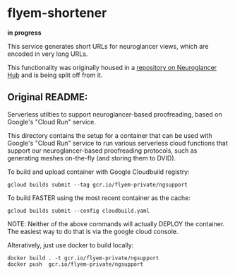 flyem-shortener
===============

**in progress**

This service generates short URLs for neuroglancer views, which are encoded in very long URLs.

This functionality was originally housed in a [repository on Neuroglancer Hub](https://github.com/neuroglancerhub/ngsupport) and is being split off from it.





## Original README:

Serverless utilties to support neuroglancer-based proofreading,
based on Google's "Cloud Run" service.

This directory contains the setup for a container that can be used with
Google's "Cloud Run" service to run various serverless cloud functions
that support our neuroglancer-based proofreading protocols, such as
generating meshes on-the-fly (and storing them to DVID).

To build and upload container with Google Cloudbuild registry:

    gcloud builds submit --tag gcr.io/flyem-private/ngsupport

To build FASTER using the most recent container as the cache:

    gcloud builds submit --config cloudbuild.yaml

NOTE: Neither of the above commands will actually DEPLOY the container.
      The easiest way to do that is via the google cloud console.


Alteratively, just use docker to build locally:

    docker build . -t gcr.io/flyem-private/ngsupport
    docker push  gcr.io/flyem-private/ngsupport
